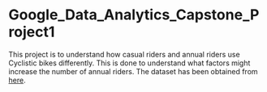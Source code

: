 # Google_Data_Analytics_Capstone_Project1
This project is to understand how casual riders and annual riders use Cyclistic bikes differently. This is done to understand what factors might increase the number of annual riders.
The dataset has been obtained from [here](https://divvy-tripdata.s3.amazonaws.com/index.html).
